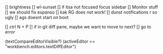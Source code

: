 [] brightness
[] wl-sunset
[] if itsa not focused focus sidebar
[] Monitor stuff
[] we should fix espanso
[] kak RG does not work!
[] dunst notifications r so ugly
[] ags doesnt start on boot

[] ctrl N + P
[] if in git diff pane, maybe we want to move to next? 
[] go to error

(textCompareEditorVisible?)
(activeEditor == "workbench.editors.textDiffEditor")
